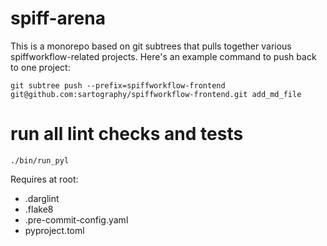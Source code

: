 # spiff-arena

This is a monorepo based on git subtrees that pulls together various
spiffworkflow-related projects. Here's an example command to push back to one
project:

    git subtree push --prefix=spiffworkflow-frontend git@github.com:sartography/spiffworkflow-frontend.git add_md_file

# run all lint checks and tests

    ./bin/run_pyl

Requires at root:
- .darglint
- .flake8
- .pre-commit-config.yaml
- pyproject.toml
